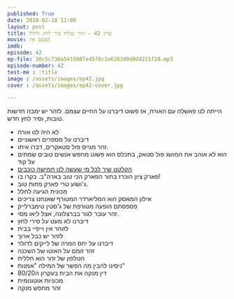 ```yaml
---
published: True
date: 2018-02-18 11:00
layout: post
title: פרק 42 - זהר שולח סיר לחץ לחלל
movie: הפעם אין
imdb: 
episode: 42
ep-file: 30c5c730a5415007e45f0c1e6203d9d9d4221f28.mp3
episode-number: 42
test-me : :title
image : /assets/images/ep42.jpg
cover : /assets/images/ep42-cover.jpg

---
```

הייתה לנו פאשלה עם האורח, אז פשוט דיברנו על החיים עצמם.
לזהר יש ימבה חדשות טובות, וסיר לחץ חדש.

* לא היה לנו אורח
* דיברנו על מספרים ראשוניים
* זהר מגייס פול סטאקרים, דברו איתו.
* הוא לא אוהב את המושג פול סטאק, בתכלס הוא פשוט מחפש אנשים טובים שמתים על קוד
* [הקלטנו שיר לכל מי שעשה לנו חמישה כוכבים](https://www.youtube.com/watch?v=NAusCln6FjM)
* פארק ציון הוכרז בתור הפארק הכי טוב בארה"ב. בקרו בו!
* ג'ושוע טרי פארק פחות טוב.
* מכונית הגיעה לחלל
* אילון המאסק הוא המליארדר המטורף שאנחנו צריכים
* פספסתם הופעה מטורפת של ג'סטין טימברלייק
* זהר עובר לגור בברצלונה, אצל ליאו מסי.
* דיברנו לא מעט על סירי לחץ
* לזוהר אין וייפיי בבית
* לזהר יש כבל ארוך
* דיברנו על יחס המרה של לייקים לדולר
* זהר זומם על האוטו של השכנה
* הטלפון של זהר הוא חללית
* ניסינו להבין מה הפשר של המילה "אמנות"
* דין מנקה את הבית בעקרון ה80/20
* מכוניות אוטונומית
* זהר מחפש מנקה